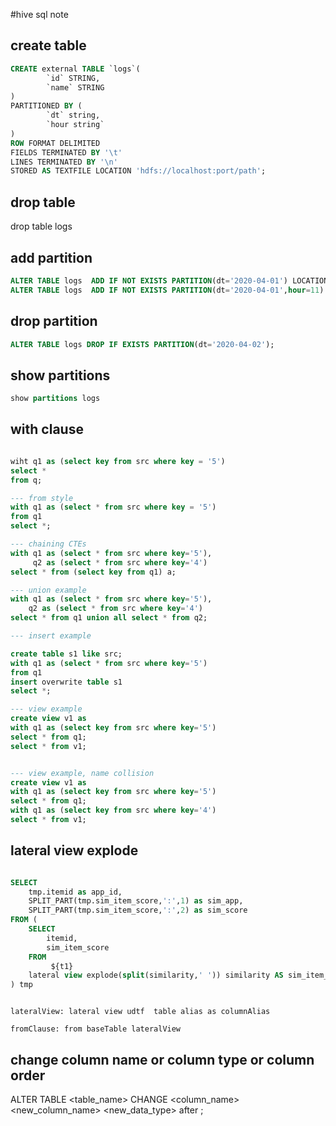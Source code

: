 #hive sql note

## create table
```sql
CREATE external TABLE `logs`(
		`id` STRING,
		`name` STRING
)
PARTITIONED BY (
		`dt` string,
		`hour string`
)
ROW FORMAT DELIMITED 
FIELDS TERMINATED BY '\t'
LINES TERMINATED BY '\n'
STORED AS TEXTFILE LOCATION 'hdfs://localhost:port/path';
```
## drop table
drop  table logs

## add partition
```sql
ALTER TABLE logs  ADD IF NOT EXISTS PARTITION(dt='2020-04-01') LOCATION 'hdfs://localhost:port/path/dt=2020-04-01';
ALTER TABLE logs  ADD IF NOT EXISTS PARTITION(dt='2020-04-01',hour=11) LOCATION 'hdfs://localhost:port/path/dt=2020-04-01/hour=11';
```

## drop partition
```sql
ALTER TABLE logs DROP IF EXISTS PARTITION(dt='2020-04-02');
```

## show partitions
```sql
show partitions logs
```


## with clause
```sql

wiht q1 as (select key from src where key = '5')
select *
from q;

--- from style
with q1 as (select * from src where key = '5')
from q1
select *;

--- chaining CTEs
with q1 as (select * from src where key='5'),
     q2 as (select * from src where key='4')
select * from (select key from q1) a;

--- union example
with q1 as (select * from src where key='5'),
    q2 as (select * from src where key='4')
select * from q1 union all select * from q2;

--- insert example

create table s1 like src;
with q1 as (select * from src where key='5')
from q1
insert overwrite table s1
select *;

--- view example
create view v1 as 
with q1 as (select key from src where key='5')
select * from q1;
select * from v1;


--- view example, name collision
create view v1 as 
with q1 as (select key from src where key='5')
select * from q1;
with q1 as (select key from src where key='4')
select * from v1;

```

##  lateral view explode
```sql

SELECT
    tmp.itemid as app_id,
    SPLIT_PART(tmp.sim_item_score,':',1) as sim_app,
    SPLIT_PART(tmp.sim_item_score,':',2) as sim_score
FROM (
    SELECT
        itemid,
        sim_item_score
    FROM
         ${t1}
    lateral view explode(split(similarity,' ')) similarity AS sim_item_score
) tmp
```
```syntax

lateralView: lateral view udtf  table alias as columnAlias

fromClause: from baseTable lateralView

```
## change column name or column type or column order
ALTER TABLE <table_name> CHANGE <column_name> <new_column_name> <new_data_type> after <other column name>;

